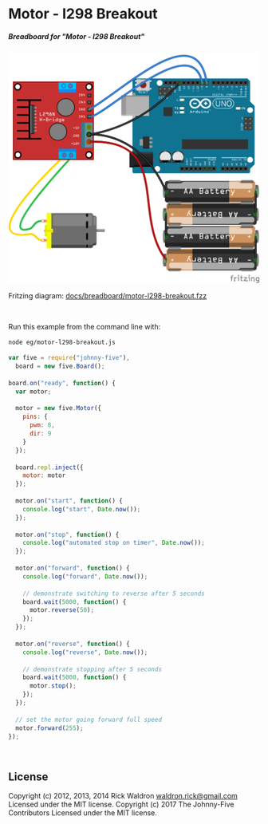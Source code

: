 <!--remove-start-->

# Motor - l298 Breakout

<!--remove-end-->






##### Breadboard for "Motor - l298 Breakout"



![docs/breadboard/motor-l298-breakout.png](breadboard/motor-l298-breakout.png)<br>

Fritzing diagram: [docs/breadboard/motor-l298-breakout.fzz](breadboard/motor-l298-breakout.fzz)

&nbsp;




Run this example from the command line with:
```bash
node eg/motor-l298-breakout.js
```


```javascript
var five = require("johnny-five"),
  board = new five.Board();

board.on("ready", function() {
  var motor;

  motor = new five.Motor({
    pins: {
      pwm: 8,
      dir: 9
    }
  });

  board.repl.inject({
    motor: motor
  });

  motor.on("start", function() {
    console.log("start", Date.now());
  });

  motor.on("stop", function() {
    console.log("automated stop on timer", Date.now());
  });

  motor.on("forward", function() {
    console.log("forward", Date.now());

    // demonstrate switching to reverse after 5 seconds
    board.wait(5000, function() {
      motor.reverse(50);
    });
  });

  motor.on("reverse", function() {
    console.log("reverse", Date.now());

    // demonstrate stopping after 5 seconds
    board.wait(5000, function() {
      motor.stop();
    });
  });

  // set the motor going forward full speed
  motor.forward(255);
});

```








&nbsp;

<!--remove-start-->

## License
Copyright (c) 2012, 2013, 2014 Rick Waldron <waldron.rick@gmail.com>
Licensed under the MIT license.
Copyright (c) 2017 The Johnny-Five Contributors
Licensed under the MIT license.

<!--remove-end-->
